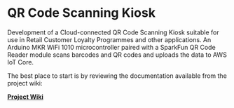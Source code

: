 # QR Code Scanning Kiosk

Development of a Cloud-connected QR Code Scanning Kiosk suitable for use in Retail Customer Loyalty Programmes and other applications. 
An Arduino MKR WiFi 1010 microcontroller paired with a SparkFun QR Code Reader module scans barcodes and QR codes and uploads the data to AWS IoT Core.

The best place to start is by reviewing the documentation available from the project wiki:

**[Project Wiki](https://github.com/bizkiwi/qr-code-scanning-kiosk/wiki)**
